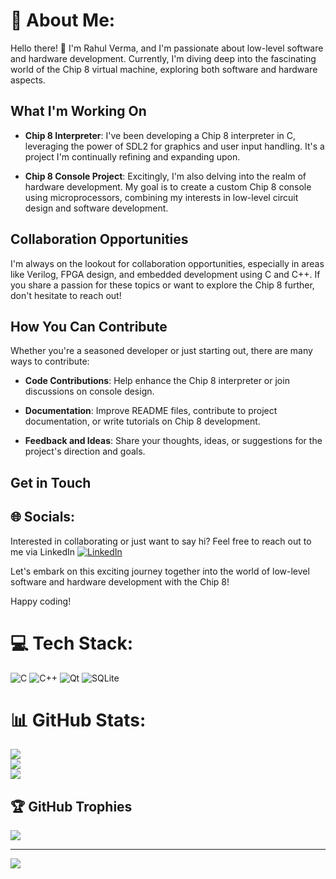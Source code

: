 # 💫 About Me:
Hello there! 👋 I'm Rahul Verma, and I'm passionate about low-level software and hardware development. Currently, I'm diving deep into the fascinating world of the Chip 8 virtual machine, exploring both software and hardware aspects.

## What I'm Working On

- **Chip 8 Interpreter**: I've been developing a Chip 8 interpreter in C, leveraging the power of SDL2 for graphics and user input handling. It's a project I'm continually refining and expanding upon.

- **Chip 8 Console Project**: Excitingly, I'm also delving into the realm of hardware development. My goal is to create a custom Chip 8 console using microprocessors, combining my interests in low-level circuit design and software development.

## Collaboration Opportunities

I'm always on the lookout for collaboration opportunities, especially in areas like Verilog, FPGA design, and embedded development using C and C++. If you share a passion for these topics or want to explore the Chip 8 further, don't hesitate to reach out!

## How You Can Contribute

Whether you're a seasoned developer or just starting out, there are many ways to contribute:

- **Code Contributions**: Help enhance the Chip 8 interpreter or join discussions on console design.
  
- **Documentation**: Improve README files, contribute to project documentation, or write tutorials on Chip 8 development.
  
- **Feedback and Ideas**: Share your thoughts, ideas, or suggestions for the project's direction and goals.

## Get in Touch
## 🌐 Socials:
Interested in collaborating or just want to say hi? Feel free to reach out to me via LinkedIn
[![LinkedIn](https://img.shields.io/badge/LinkedIn-%230077B5.svg?logo=linkedin&logoColor=white)](https://linkedin.com/in/rahul-verma-a288392b6) 

Let's embark on this exciting journey together into the world of low-level software and hardware development with the Chip 8!

Happy coding!



# 💻 Tech Stack:
![C](https://img.shields.io/badge/c-%2300599C.svg?style=for-the-badge&logo=c&logoColor=white) ![C++](https://img.shields.io/badge/c++-%2300599C.svg?style=for-the-badge&logo=c%2B%2B&logoColor=white) ![Qt](https://img.shields.io/badge/Qt-%23217346.svg?style=for-the-badge&logo=Qt&logoColor=white) ![SQLite](https://img.shields.io/badge/sqlite-%2307405e.svg?style=for-the-badge&logo=sqlite&logoColor=white)
# 📊 GitHub Stats:
![](https://github-readme-stats.vercel.app/api?username=Vermaaaaaa&theme=tokyonight&hide_border=false&include_all_commits=true&count_private=false)<br/>
![](https://github-readme-streak-stats.herokuapp.com/?user=Vermaaaaaa&theme=tokyonight&hide_border=false)<br/>
![](https://github-readme-stats.vercel.app/api/top-langs/?username=Vermaaaaaa&theme=tokyonight&hide_border=false&include_all_commits=true&count_private=false&layout=compact)

## 🏆 GitHub Trophies
![](https://github-profile-trophy.vercel.app/?username=Vermaaaaaa&theme=tokyonight&no-frame=true&no-bg=false&margin-w=4)

---
[![](https://visitcount.itsvg.in/api?id=Vermaaaaaa&icon=0&color=0)](https://visitcount.itsvg.in)

<!-- Proudly created with GPRM ( https://gprm.itsvg.in ) -->
